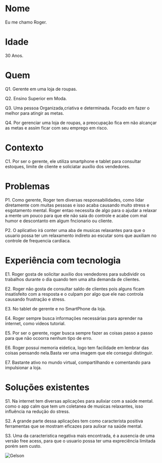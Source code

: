 # Nome
Eu me chamo Roger.

# Idade
30 Anos.

# Quem 
Q1. Gerente em uma loja de roupas.

Q2. Ensino Superior em Moda.

Q3. Uma pessoa Organizada,criativa e determinada. Focado em fazer o melhor para atingir as metas.

Q4. Por gerenciar uma loja de roupas, a preocupação fica em não alcançar as metas e assim ficar com seu emprego em risco.

# Contexto
C1. Por ser o gerente, ele utiliza smartphone e tablet para consultar estoques, limite de cliente e soliciatar auxílio dos vendedores.

# Problemas 
P1. Como gerente, Roger tem diversas responsabilidades, como lidar diretamente com muitas pessoas e isso acaba causando muito stress e esgotamento mental. Roger entao necessita de algo para o ajudar a relaxar a mente um pouco para que ele não saia do controle e acabe com mal humor e descontanto em algum fncionario ou cliente.

P2. O aplicativo irá conter uma aba de musicas relaxantes para que o usuario possa ter um relaxamento indireto ao escutar sons que auxiliam no controle de frequencia cardiaca.

# Experiência com tecnologia 

E1. Roger gosta de solicitar auxilio dos vendedores para subdividir os trabalhos durante o dia quando tem uma alta demanda de clientes. 

E2. Roger não gosta de consultar saldo de clientes pois alguns ficam insatisfeito com a resposta e o culpam por algo que ele nao controla causando frustração e stress.

E3. No tablet de gerente e no SmartPhone da loja.

E4. Roger sempre busca informações necessárias para aprender na internet, como videos tutorial.

E5. Por ser o gerente, roger busca sempre fazer as coisas passo a passo para que não ocoorra nenhum tipo de erro.

E6. Roger possui memoria eidetica, logo tem facilidade em lembrar das coisas pensando nela.Basta ver uma imagem que ele consegui distinguir.

E7. Bastante ativo no mundo virtual, compartilhando e comentando para impulsionar a loja.

# Soluções existentes

S1. Na internet tem diversas aplicações para aulixiar com a saúde mental. como o app calm que tem um coletanea de musicas relaxantes, isso influência na redução do stress.

S2. A grande parte dessa aplicações tem como caracterista positiva ferramentas que se mostram eficazes para aulixar na saúde mental.

S3. Uma da caracteristica negativa mais encontrada, é a ausencia de uma versão free acess, para que o usuario possa ter uma expreciência limitada porém sem custo.


![Gelson](https://github.com/user-attachments/assets/8a67262f-2ea0-483a-a1dd-cbe4f1cbbd2a)


